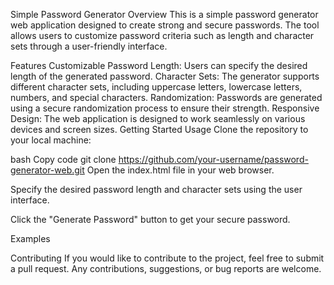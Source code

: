 Simple Password Generator
Overview
This is a simple password generator web application designed to create strong and secure passwords. The tool allows users to customize password criteria such as length and character sets through a user-friendly interface.

Features
Customizable Password Length: Users can specify the desired length of the generated password.
Character Sets: The generator supports different character sets, including uppercase letters, lowercase letters, numbers, and special characters.
Randomization: Passwords are generated using a secure randomization process to ensure their strength.
Responsive Design: The web application is designed to work seamlessly on various devices and screen sizes.
Getting Started
Usage
Clone the repository to your local machine:

bash
Copy code
git clone https://github.com/your-username/password-generator-web.git
Open the index.html file in your web browser.

Specify the desired password length and character sets using the user interface.

Click the "Generate Password" button to get your secure password.

Examples

Contributing
If you would like to contribute to the project, feel free to submit a pull request. Any contributions, suggestions, or bug reports are welcome.
